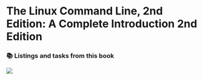 # The Linux Command Line, 2nd Edition: A Complete Introduction 2nd Edition #

### :books: Listings and tasks from this book

![](https://images-na.ssl-images-amazon.com/images/I/81zH4SDyBxL.jpg)
